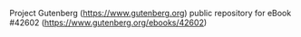 Project Gutenberg (https://www.gutenberg.org) public repository for eBook #42602 (https://www.gutenberg.org/ebooks/42602)
